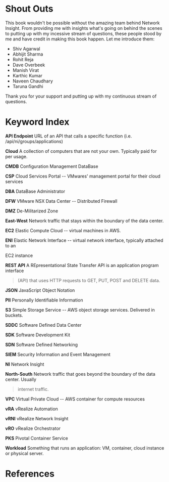 
# Shout Outs

This book wouldn't be possible without the amazing team behind Network Insight. From providing me with insights what's going on behind the scenes to putting up with my incessive stream of questions, these people stood by me and have credit in making this book happen. Let me introduce them:

* Shiv Agarwal
* Abhijit Sharma
* Rohit Reja
* Dave Overbeek
* Manish Virat
* Karthic Kumar
* Naveen Chaudhary
* Taruna Gandhi

Thank you for your support and putting up with my continuous stream of questions.

# Keyword Index

**API Endpoint** URL of an API that calls a specific function (i.e. /api/ni/groups/applications)

**Cloud** A collection of computers that are not your own. Typically paid for per usage.

**CMDB** Configuration Management DataBase

**CSP** Cloud Services Portal -- VMwares' management portal for their cloud services

**DBA** DataBase Administrator

**DFW** VMware NSX Data Center -- Distributed Firewall

**DMZ** De-Militarized Zone

**East-West** Network traffic that stays within the boundary of the data center.

**EC2** Elastic Compute Cloud -- virtual machines in AWS.

**ENI** Elastic Network Interface -- virtual network interface, typically attached to an

EC2 instance

**REST API** A REpresentational State Transfer API is an application program interface

> (API) that uses HTTP requests to GET, PUT, POST and DELETE data.

**JSON** JavaScript Object Notation

**PII** Personally Identifiable Information

**S3** Simple Storage Service -- AWS object storage services. Delivered in buckets.

**SDDC** Software Defined Data Center

**SDK** Software Development Kit

**SDN** Software Defined Networking

**SIEM** Security Information and Event Management

**NI** Network Insight

**North-South** Network traffic that goes beyond the boundary of the data center. Usually

> internet traffic.

**VPC** Virtual Private Cloud -- AWS container for compute resources

**vRA** vRealize Automation

**vRNI** vRealize Network Insight

**vRO** vRealize Orchestrator

**PKS** Pivotal Container Service

**Workload** Something that runs an application: VM, container, cloud instance or physical server.

# References

[^1]: <https://www.cncf.io/blog/2018/08/29/cncf-survey-use-of-cloud-native-technologies-in-production-has-grown-over-200-percent/>

[^2]: <https://www.vmware.com/content/dam/digitalmarketing/vmware/en/pdf/support/product-lifecycle-matrix.pdf>

[^3]: <https://en.wikipedia.org/wiki/Regular_expression>

[^4]: In 2018, according to Gartner: <https://www.gartner.com/en/newsroom/press-releases/2019-07-29-gartner-says-worldwide-iaas-public-cloud-services-market-grew-31point3-percent-in-2018>

[^5]: In 2018, according to Gartner: <https://www.gartner.com/en/newsroom/press-releases/2019-07-29-gartner-says-worldwide-iaas-public-cloud-services-market-grew-31point3-percent-in-2018>

[^6]: Online Flow Size Prediction for Improved Network Routing: <https://cs.uwaterloo.ca/~pjaini/downloads/main.pdf>

[^7]: This guide is currently not available publicly; ask your VMware representative for it.

[^8]: <https://dictionary.cambridge.org/dictionary/english/outlier>

[^9]: <https://en.wikipedia.org/wiki/Median_absolute_deviation>

[^10]: <https://en.wikipedia.org/wiki/Packet_loss>

[^11]: <https://en.wikipedia.org/wiki/Mean>

[^12]: <https://en.wikipedia.org/wiki/Standard_deviation>
